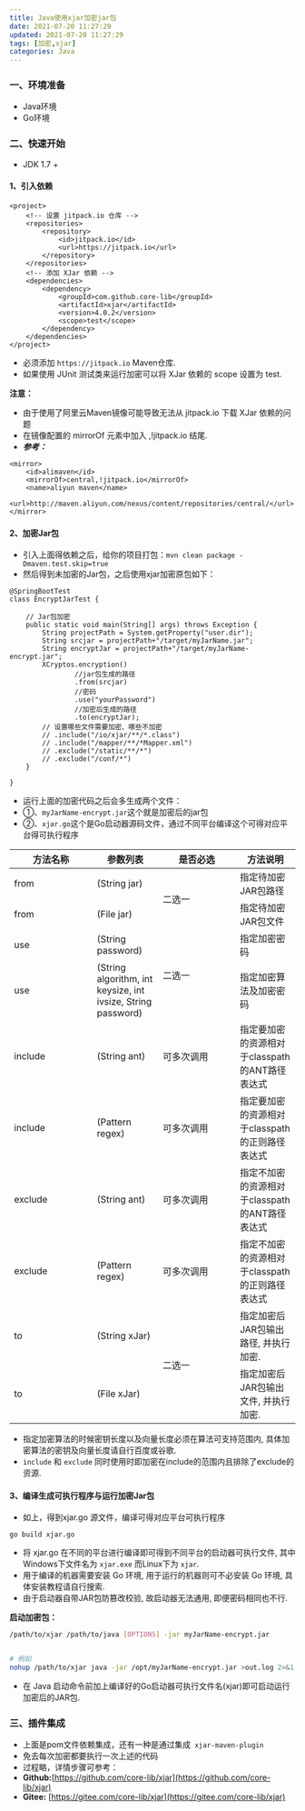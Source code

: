 ```yaml
---
title: Java使用xjar加密jar包
date: 2021-07-20 11:27:29
updated: 2021-07-20 11:27:29
tags: [加密,xjar]
categories: Java
---
```


### 一、环境准备
+ Java环境
+ Go环境

### 二、快速开始
+ JDK 1.7 +

#### 1、引入依赖

<!--more-->

```
<project>
    <!-- 设置 jitpack.io 仓库 -->
    <repositories>
        <repository>
            <id>jitpack.io</id>
            <url>https://jitpack.io</url>
        </repository>
    </repositories>
    <!-- 添加 XJar 依赖 -->
    <dependencies>
        <dependency>
            <groupId>com.github.core-lib</groupId>
            <artifactId>xjar</artifactId>
            <version>4.0.2</version>
            <scope>test</scope>
        </dependency>
    </dependencies>
</project>
```
+ 必须添加 `https://jitpack.io` Maven仓库.
+ 如果使用 JUnit 测试类来运行加密可以将 XJar 依赖的 scope 设置为 test.


**注意：**
+ 由于使用了阿里云Maven镜像可能导致无法从 jitpack.io 下载 XJar 依赖的问题
+ 在镜像配置的 mirrorOf 元素中加入 ,!jitpack.io 结尾.
+ ***参考：***
```
<mirror>
    <id>alimaven</id>
    <mirrorOf>central,!jitpack.io</mirrorOf>
    <name>aliyun maven</name>
    <url>http://maven.aliyun.com/nexus/content/repositories/central/</url>
</mirror>
```

#### 2、加密Jar包
+ 引入上面得依赖之后，给你的项目打包：`mvn clean package -Dmaven.test.skip=true`
+ 然后得到未加密的Jar包，之后使用xjar加密原包如下：

```
@SpringBootTest
class EncryptJarTest {

    // Jar包加密
    public static void main(String[] args) throws Exception {
        String projectPath = System.getProperty("user.dir");
        String srcjar = projectPath+"/target/myJarName.jar";
        String encryptJar = projectPath+"/target/myJarName-encrypt.jar";
        XCryptos.encryption()
        		//jar包生成的路径
        		.from(srcjar)
        		//密码
        		.use("yourPassword")
        		//加密后生成的路径
        		.to(encryptJar);
        // 设置哪些文件需要加密、哪些不加密
        // .include("/io/xjar/**/*.class")
        // .include("/mapper/**/*Mapper.xml")
        // .exclude("/static/**/*")
        // .exclude("/conf/*")
    }

}
```

+ 运行上面的加密代码之后会多生成两个文件：
+ ①、`myJarName-encrypt.jar`这个就是加密后的jar包
+ ②、`xjar.go`这个是Go启动器源码文件，通过不同平台编译这个可得对应平台得可执行程序



<table>
<thead>
    <tr>
        <th style="width:130px;">方法名称</th><th>参数列表</th><th style="width:120px;">是否必选</th><th>方法说明</th>
    </tr>
</thead>
<tbody>
    <tr>
        <td>from</td><td>(String jar)</td><td rowspan="2">二选一</td><td>指定待加密JAR包路径</td>
    </tr>
    <tr>
        <td>from</td><td>(File jar)</td><td>指定待加密JAR包文件</td>
    </tr>
    <tr>
        <td>use</td><td>(String password)</td><td rowspan="2">二选一</td><td>指定加密密码</td>
    </tr>
    <tr>
        <td>use</td><td>(String algorithm, int keysize, int ivsize, String password)</td><td>指定加密算法及加密密码</td>
    </tr>
    <tr>
        <td>include</td><td>(String ant)</td><td>可多次调用</td><td>指定要加密的资源相对于classpath的ANT路径表达式</td>
    </tr>
    <tr>
        <td>include</td><td>(Pattern regex)</td><td>可多次调用</td><td>指定要加密的资源相对于classpath的正则路径表达式</td>
    </tr>
    <tr>
        <td>exclude</td><td>(String ant)</td><td>可多次调用</td><td>指定不加密的资源相对于classpath的ANT路径表达式</td>
    </tr>
    <tr>
        <td>exclude</td><td>(Pattern regex)</td><td>可多次调用</td><td>指定不加密的资源相对于classpath的正则路径表达式</td>
    </tr>
    <tr>
        <td>to</td><td>(String xJar)</td><td rowspan="2">二选一</td><td>指定加密后JAR包输出路径, 并执行加密.</td>
    </tr>
    <tr>
        <td>to</td><td>(File xJar)</td><td>指定加密后JAR包输出文件, 并执行加密.</td>
    </tr>
</tbody>
</table>


+ 指定加密算法的时候密钥长度以及向量长度必须在算法可支持范围内, 具体加密算法的密钥及向量长度请自行百度或谷歌.
+ `include` 和 `exclude` 同时使用时即加密在include的范围内且排除了exclude的资源.


#### 3、编译生成可执行程序与运行加密Jar包
+ 如上，得到xjar.go 源文件，编译可得对应平台可执行程序
```
go build xjar.go
```
+ 将 xjar.go 在不同的平台进行编译即可得到不同平台的启动器可执行文件, 其中Windows下文件名为 `xjar.exe` 而Linux下为 `xjar`.
+ 用于编译的机器需要安装 Go 环境, 用于运行的机器则可不必安装 Go 环境, 具体安装教程请自行搜索.
+ 由于启动器自带JAR包防篡改校验, 故启动器无法通用, 即便密码相同也不行.

**启动加密包：**

```bash
/path/to/xjar /path/to/java [OPTIONS] -jar myJarName-encrypt.jar 


# 例如
nohup /path/to/xjar java -jar /opt/myJarName-encrypt.jar >out.log 2>&1 &
```

+ 在 Java 启动命令前加上编译好的Go启动器可执行文件名(xjar)即可启动运行加密后的JAR包.



### 三、插件集成
+ 上面是pom文件依赖集成，还有一种是通过集成` xjar-maven-plugin` 
+ 免去每次加密都要执行一次上述的代码
+ 过程略，详情步骤可参考：
+ **Github:**[https://github.com/core-lib/xjar](https://github.com/core-lib/xjar)
+ **Gitee:** [https://gitee.com/core-lib/xjar](https://gitee.com/core-lib/xjar)

